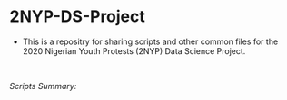 # 2NYP-DS-Project

- This is a repositry for sharing scripts and other common files for the 2020 Nigerian Youth Protests (2NYP) Data Science Project.
</br>

*Scripts Summary:*
